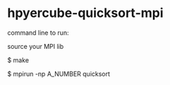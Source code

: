 # hpyercube-quicksort-mpi

command line to run:

source your MPI lib

$ make

$ mpirun -np A_NUMBER quicksort
